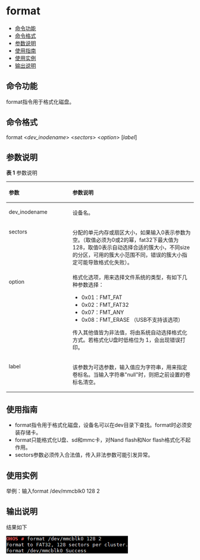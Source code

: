 # format<a name="ZH-CN_TOPIC_0000001134006262"></a>

-   [命令功能](#section1922331919169)
-   [命令格式](#section249226169)
-   [参数说明](#section985173416177)
-   [使用指南](#section1510162714162)
-   [使用实例](#section25691431161611)
-   [输出说明](#section17368112365920)

## 命令功能<a name="section1922331919169"></a>

format指令用于格式化磁盘。

## 命令格式<a name="section249226169"></a>

format <_dev\_inodename_\> <_sectors_\> <_option_\> \[_label_\]

## 参数说明<a name="section985173416177"></a>

**表 1**  参数说明

<a name="table1183mcpsimp"></a>
<table><thead align="left"><tr id="row1188mcpsimp"><th class="cellrowborder" valign="top" width="34%" id="mcps1.2.3.1.1"><p id="p1190mcpsimp"><a name="p1190mcpsimp"></a><a name="p1190mcpsimp"></a>参数</p>
</th>
<th class="cellrowborder" valign="top" width="66%" id="mcps1.2.3.1.2"><p id="p1192mcpsimp"><a name="p1192mcpsimp"></a><a name="p1192mcpsimp"></a>参数说明</p>
</th>
</tr>
</thead>
<tbody><tr id="row1193mcpsimp"><td class="cellrowborder" valign="top" width="34%" headers="mcps1.2.3.1.1 "><p id="p1195mcpsimp"><a name="p1195mcpsimp"></a><a name="p1195mcpsimp"></a>dev_inodename</p>
</td>
<td class="cellrowborder" valign="top" width="66%" headers="mcps1.2.3.1.2 "><p id="p1197mcpsimp"><a name="p1197mcpsimp"></a><a name="p1197mcpsimp"></a>设备名。</p>
</td>
</tr>
<tr id="row1203mcpsimp"><td class="cellrowborder" valign="top" width="34%" headers="mcps1.2.3.1.1 "><p id="p1205mcpsimp"><a name="p1205mcpsimp"></a><a name="p1205mcpsimp"></a>sectors</p>
</td>
<td class="cellrowborder" valign="top" width="66%" headers="mcps1.2.3.1.2 "><p id="p1207mcpsimp"><a name="p1207mcpsimp"></a><a name="p1207mcpsimp"></a>分配的单元内存或扇区大小，如果输入0表示参数为空。（取值必须为0或2的幂，fat32下最大值为128，取值0表示自动选择合适的簇大小，不同size的分区，可用的簇大小范围不同，错误的簇大小指定可能导致格式化失败）。</p>
</td>
</tr>
<tr id="row1208mcpsimp"><td class="cellrowborder" valign="top" width="34%" headers="mcps1.2.3.1.1 "><p id="p1210mcpsimp"><a name="p1210mcpsimp"></a><a name="p1210mcpsimp"></a>option</p>
</td>
<td class="cellrowborder" valign="top" width="66%" headers="mcps1.2.3.1.2 "><div class="p" id="p1212mcpsimp"><a name="p1212mcpsimp"></a><a name="p1212mcpsimp"></a>格式化选项，用来选择文件系统的类型，有如下几种参数选择：<a name="ul10971366369"></a><a name="ul10971366369"></a><ul id="ul10971366369"><li>0x01：FMT_FAT</li><li>0x02：FMT_FAT32</li><li>0x07：FMT_ANY</li><li>0x08：FMT_ERASE （USB不支持该选项）</li></ul>
</div>
<p id="p28366459374"><a name="p28366459374"></a><a name="p28366459374"></a>传入其他值皆为非法值，将由系统自动选择格式化方式。若格式化U盘时低格位为 1，会出现错误打印。</p>
</td>
</tr>
<tr id="row1213mcpsimp"><td class="cellrowborder" valign="top" width="34%" headers="mcps1.2.3.1.1 "><p id="p1215mcpsimp"><a name="p1215mcpsimp"></a><a name="p1215mcpsimp"></a>label</p>
</td>
<td class="cellrowborder" valign="top" width="66%" headers="mcps1.2.3.1.2 "><p id="p1217mcpsimp"><a name="p1217mcpsimp"></a><a name="p1217mcpsimp"></a>该参数为可选参数，输入值应为字符串，用来指定卷标名。当输入字符串"null"时，则把之前设置的卷标名清空。</p>
</td>
</tr>
</tbody>
</table>

## 使用指南<a name="section1510162714162"></a>

-   format指令用于格式化磁盘，设备名可以在dev目录下查找。format时必须安装存储卡。
-   format只能格式化U盘、sd和mmc卡，对Nand flash和Nor flash格式化不起作用。
-   sectors参数必须传入合法值，传入非法参数可能引发异常。

## 使用实例<a name="section25691431161611"></a>

举例：输入format /dev/mmcblk0 128 2

## 输出说明<a name="section17368112365920"></a>

结果如下

![](figure/zh-cn_image_0000001134008686.png)


